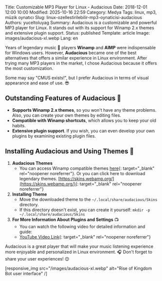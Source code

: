 Title: Customizable MP3 Player for Linux - Audacious
Date: 2018-12-01 12:00 10:00
Modified: 2025-10-16 22:59
Category: Medya
Tags: linux, mp3, müzik oynatıcı
Slug: linux-ozellestirilebilir-mp3-oynaticisi-audacious
Authors: yuceltoluyag
Summary: Audacious is a customizable and powerful MP3 player for Linux. It stands out with its support for Winamp 2.x themes and extensive plugin support.
Status: published
Template: article
Image: images/audacious-xl.webp
Lang: en

Years of legendary music 🎵 players **Winamp** and **AIMP** were indispensable for Windows users. However, **Audacious** became one of the best alternatives that offers a similar experience in Linux environment. After trying many MP3 players in the market, I chose Audacious because it offers the most customization.

Some may say "CMUS exists!", but I prefer Audacious in terms of visual appearance and ease of use. 😎

## Outstanding Features of Audacious 🚀

- **Supports Winamp 2.x themes**, so you won't have any theme problems. Also, you can create your own themes by editing files.
- **Compatible with Winamp shortcuts**, which allows you to keep your old habits.
- **Extensive plugin support**. If you wish, you can even develop your own plugins by examining existing plugin files.

## Installing Audacious and Using Themes 🎨

1. **Audacious Themes**
   - You can access Winamp compatible themes [here](https://www.deviantart.com/customization/skins/media/winamp/classic/whats-hot/){: target="\_blank" rel="noopener noreferrer"}. Or you can click here to download legendary themes. [https://skins.webamp.org/](https://skins.webamp.org/){: target="\_blank" rel="noopener noreferrer"}
2. **Installing Theme**
   - Move the downloaded theme to the `~/.local/share/audacious/Skins` directory.
   - If this directory doesn't exist, you can create it yourself:
     `mkdir -p ~/.local/share/audacious/Skins`
3. **For More Information About Plugins and Settings** 📺
   - You can watch the following video for detailed information and guide:
   - [YouTube Video Link](https://www.youtube.com/channel/UCJyK4D5BcoPXjV5T8N8-liA?view_as=subscriber){: target="\_blank" rel="noopener noreferrer"}

Audacious is a great player that will make your music listening experience more enjoyable and personalized in Linux environment. 🎧 Don't forget to share your user experiences! 😊

[responsive_img src="/images/audacious-xl.webp" alt="Rise of Kingdom Bot user interface" /]
